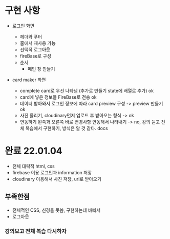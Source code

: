 # 구현 사항

* 로그인 화면
  * 헤더와 푸터
  * 홈에서 재사용 가능 
  * 선택적 로그아웃 
  * fireBase로 구성
  * 순서
    * 메인 창 만들기

* card maker 화면
  * complete card로 우선 나타냄 (추가로 만들기 state에 배열로 추가) ok
  * card에 넣은 정보들 FireBase로 전송  ok  
  * 데이터 받아와서 로그인 정보에 따라 card preview 구성 -> preview 만들기 ok
  * 사진 올리기, cloudinary먼저 업로드 후 받아오는 형식 -> ok
  * 연동하기 왼쪽과 오른쪽 바로 변경사항 연동해서 나타내기 -> no, 강의 듣고 전체 복습에서 구현하기, 방식은 알 것  같다. docs

# 완료 22.01.04

* 전체 대략적 html, css
* firebase 이용 로그인과 information 저장
* cloudinary 이용해서 사진 저장, url로 받아오기

## 부족한점

* 전체적인 CSS, 신경을 못씀, 구현하는데 바빠서
* 로그아웃

### 강의보고 전체 복습 다시하자

